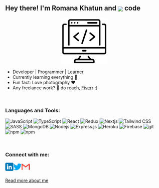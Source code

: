 ## Hey there! I'm Romana Khatun and <img align="center" src="https://img.icons8.com/external-kmg-design-flat-kmg-design/32/000000/external-love-valentines-day-kmg-design-flat-kmg-design-1.png"/> code


<p align="center"><img align="center" width="150" height="150" src="/assets/coding.png"></p>

- Developer | Programmer | Learner
- Currently learning everything 🤣
- Fun fact: Love photography ❤️
- Any freelance work? 💼 do reach, [Fiverr](https://www.fiverr.com/romana2004) :)
<br />

### Languages and Tools:

<p>
  <img alt="JavaScript" src="https://img.shields.io/badge/-JavaScript-F7DF1E?style=flat-square&logo=JavaScript&logoColor=white" />
  <img alt="TypeScript" src="https://img.shields.io/badge/-TypeScript-007ACC?style=flat-square&logo=typescript&logoColor=white" />
  <img alt="React" src="https://img.shields.io/badge/-React-45b8d8?style=flat-square&logo=react&logoColor=white" />
  <img alt="Redux" src="https://img.shields.io/badge/-Redux-764ABC?style=flat-square&logo=redux&logoColor=white" />
  <img alt="Nextjs" src="https://img.shields.io/badge/-Next.js-45b8d8?style=flat-square&logo=next.js&logoColor=white" />
  <img alt="Tailwind CSS" src="https://img.shields.io/badge/Tailwind_CSS-38B2AC?style=flat-square&logo=tailwind-css&logoColor=white" />
  <img alt="SASS" src="https://img.shields.io/badge/-Sass-CC6699?style=flat-square&logo=sass&logoColor=white" />
  <img alt="MongoDB" src="https://img.shields.io/badge/-MongoDB-13aa52?style=flat-square&logo=mongodb&logoColor=white" />
  <img alt="Nodejs" src="https://img.shields.io/badge/-Nodejs-43853d?style=flat-square&logo=Node.js&logoColor=white" />
  <img alt="Express.js" src="https://img.shields.io/badge/-Express.js-000000?style=flat-square&logo=express&logoColor=white" />
  <img alt="Heroku" src="https://img.shields.io/badge/-Heroku-430098?style=flat-square&logo=heroku&logoColor=white" />
  <img alt="Firebase" src="https://img.shields.io/badge/-Firebase-FFA611?style=flat-square&logo=Firebase&logoColor=white" />
  <img alt="git" src="https://img.shields.io/badge/-Git-F05032?style=flat-square&logo=git&logoColor=white" />
  <img alt="npm" src="https://img.shields.io/badge/-NPM-CB3837?style=flat-square&logo=npm&logoColor=white" />
  <img alt="npm" src="https://img.shields.io/badge/-Visual_Studio_Code-0078D4?style=flat-square&logo=visual%20studio%20code&logoColor=white" />
</p>
<br />

### Connect with me:  

<p>
<a href="https://www.linkedin.com/in/romanakhatun">
  <img align="left" alt="Romana Khatun | LinkedIn" width="26px" src="/assets/linkedin.png">
</a>

<a href="https://twitter.com/msromanakhatun">
  <img align="left" alt="Romana Khatun | Twitter" width="26px" src="/assets/twitter.png">
</a>

<a href="mailto:romanakhatun2004@gmail.com">
  <img align="left" alt="Romana Khatun | Gmail" width="26px" src="/assets/gmail.png" />
</a>
</p>
<br />
<br/>

[Read more about me](https://romana-khatun.web.app)
